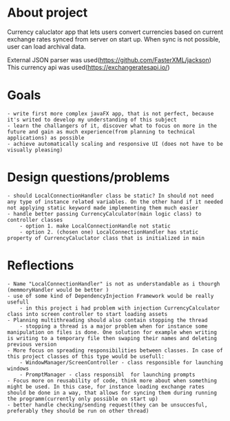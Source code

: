 # About project 
Currency caluclator app that lets users convert currencies based on current exchange rates synced from server on start up. When sync is not possible, user can load archival data. 


External JSON parser was used(https://github.com/FasterXML/jackson)
This currency api was used(https://exchangeratesapi.io/)
# Goals
    - write first more complex javaFX app, that is not perfect, because it's writed to develop my understanding of this subject
    - learn the challangers of it, discover what to focus on more in the future and gain as much experience(from planning to technical applications) as possible
    - achieve automatically scaling and responsive UI (does not have to be visually pleasing) 
# Design questions/problems
    - should LocalConnectionHandler class be static? In should not need any type of instance related variables. On the other hand if it needed not applying static keyword made implementing them much easier
    - handle better passing CurrencyCalculator(main logic class) to controller classes 
        - option 1. make LocalConnectionHandle not static 
        - option 2. (chosen one) LocalConnectionHandler has static property of CurrencyCaluclator class that is initialized in main
# Reflections
    - Name "LocalConnectionHandler" is not as understandable as i thourgh (memmoryHandler would be better )
    - use of some kind of DependencyInjection Framework would be really usefull 
        - in this project i had problem with injection CurrencyCalculator class into screen controller to start loading assets
    - Planning multithreading should also contain stopping the thread
        - stopping a thread is a major problem when for instance some manipulation on files is done. One solution for example when writing is writing to a temporary file then swaping their names and deleting previous version
    - More focus on spreading responsibilities between classes. In case of this project classes of this type would be usefull:
        - WindowManager/ScreenController - class responsible for launching windows
        - PromptManager - class responsibl  for launching prompts
    - Focus more on reusability of code, think more about when something might be used. In this case, for instance loading exchange rates should be done in a way, that allows for syncing them during running the programm(currently only possible on start up)
    - better handle checking/sending request(they can be unsuccesful, preferably they should be run on other thread)